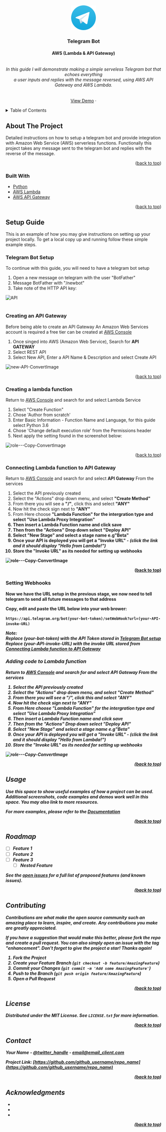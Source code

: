 <div id="top"></div>
<!--
*** Thanks for checking out the Best-README-Template. If you have a suggestion
*** that would make this better, please fork the repo and create a pull request
*** or simply open an issue with the tag "enhancement".
*** Don't forget to give the project a star!
*** Thanks again! Now go create something AMAZING! :D
-->


<!-- PROJECT LOGO -->
<br />
<div align="center">
  <a href="https://github.com/IanAmbrose/telegram-lambda-bot">
    <img src="images/logo.png" alt="Logo" width="80" height="80">
  </a>

  <h3 align="center">Telegram Bot</h3>
  <h4 align="center">AWS (Lambda & API Gateway)</h4>

  <p align="center">
    <br />
    <i>In this guide I will demonstrate making a simple serveless Telegram bot that echoes everything <br />
      a user inputs and replies with the message reversed, using AWS API Gateway and AWS Lambda.</i>
    <br />
    <br />
    <br />
    <a href="https://github.com/github_username/repo_name">View Demo</a>
    ·
  </p>
</div>



<!-- TABLE OF CONTENTS -->
<details>
  <summary>Table of Contents</summary>
  <ol>
    <li>
      <a href="#about-the-project">About The Project</a>
      <ul>
        <li><a href="#built-with">Built With</a></li>
      </ul>
    </li>
    <li>
      <a href="#setup-guide">Getting Started</a>
      <ul>
        <li><a href="#telegram-bot-setup">Telegram Bot Setup</a></li>Setting Webhooks
        <li><a href="#creating-an-api-gateway">Creating an API Gateway</a></li>
        <li><a href="#connecting-lambda-function-to-api-gateway">Connecting Lambda function to API Gateway</a></li>
        <li><a href="#setting-webhooks">Setting Webhooks</a></li>
        <li><a href="#adding-code-to-lambda-function"><li><a href="#setting-webhooks">Setting Webhooks</a></li></a></li>
      </ul>
    </li>
    <li><a href="#usage">Usage</a></li>
    <li><a href="#roadmap">Roadmap</a></li>
    <li><a href="#contributing">Contributing</a></li>
    <li><a href="#license">License</a></li>
    <li><a href="#contact">Contact</a></li>
    <li><a href="#acknowledgments">Acknowledgments</a></li>
  </ol>
</details>



<!-- ABOUT THE PROJECT -->
## About The Project
Detailed instructions on how to setup a telegram bot and provide integration with Amazon Web Service (AWS) serverless functions.
Functionally this project takes any message sent to the telegram bot and replies with the reverse of the message.
<p align="right">(<a href="#top">back to top</a>)</p>



### Built With

* [Python](https://www.python.org/)
* [AWS Lambda](https://console.aws.amazon.com/lambda/home?region=us-east-1#/discover)
* [AWS API Gateway](https://console.aws.amazon.com/apigateway/main/apis?region=us-east-1)

<p align="right">(<a href="#top">back to top</a>)</p>



<!-- GETTING STARTED -->
## Setup Guide

This is an example of how you may give instructions on setting up your project locally.
To get a local copy up and running follow these simple example steps.

### Telegram Bot Setup

To continue with this guide, you will need to have a telegram bot setup
1. Open a new message on telegram with the user "BotFather"
2. Message BotFather with "/newbot"
3. Take note of the HTTP API key:
   
![API](https://user-images.githubusercontent.com/74079455/152599353-def39406-fc00-4b52-8f37-8d4a80a17133.png)
<br></br>

### Creating an API Gateway 

Before being able to create an API Gateway An Amazon Web Services account is required a free tier can be created at  <a href="https://aws.amazon.com/">AWS Console</a> 

1. Once singed into AWS (Amazon Web Service), Search for <b> API GATEWAY</b>
2. Select REST API
3. Select New API, Enter a API Name & Description and select Create API
  
![new-API-ConvertImage](https://user-images.githubusercontent.com/74079455/152593667-eadb0a16-7ef1-4509-9ecd-94206dd74fc9.png)
  
<p align="right">(<a href="#top">back to top</a>)</p>


### Creating a lambda function

Return to <a href="https://aws.amazon.com/">AWS Console</a> and search for and select Lambda Service

1. Select "Create Function"
2. Chose 'Author from scratch'
3. Enter Basic Information - Function Name and Language, for this guide select Python 3.6
4. Chose 'Change default execution role' from the Permissions header 
5. Next apply the setting found in the screenshot below:

![role---Copy-ConvertImage](https://user-images.githubusercontent.com/74079455/152596274-40f01010-8c36-4ff6-b672-face9f5aa216.png)
  

<p align="right">(<a href="#top">back to top</a>)</p>


### Connecting Lambda function to API Gateway

Return to <a href="https://aws.amazon.com/">AWS Console</a> and search for and select <b>API Gateway</b> From the services

1. Select the API previously created
2. Select the "Actions" drop down menu, and select <b>"Create Method"</b>
3. From there you will see a <b>"/"</b>, click this and select <b>"ANY"</b>
4. Now hit the check sign next to <b>"ANY"</b>
5. From Here choose <b>"Lambda Function"<b> for the intergration type and select <b>"Use Lambda Proxy Integration"<b>
6. Then insert a Lambda Function name and <b>click save</b>
7. Then from the "Actions" Drop down select <b>"Deploy API"</b>
8. Select <b>"New Stage"</b> and select a stage name e.g<b>"Beta"</b>
9. Once your API is deployed you will get a <b>"Invoke URL"</b> - <i>(click the link and it should display "Hello from Lambda!")</i>
  10. Store the <b>"Invoke URL"</b> as its needed for setting up webhooks
  

![role---Copy-ConvertImage](https://user-images.githubusercontent.com/74079455/152596274-40f01010-8c36-4ff6-b672-face9f5aa216.png)
  

<p align="right">(<a href="#top">back to top</a>)</p>
  
### Setting Webhooks
  
  Now we have the URL setup in the previous stage, we now need to tell telegram to send all future messages to that address<br  />
  
 Copy, edit and paste the URL below into your web brower:<br  />
  
  `https://api.telegram.org/bot(your-bot-token)/setWebHook?url=(your-API-invoke-URL)`
  
  <i>Note:<i><br  />
  <i> Replace (your-bot-token) with the API Token stored in  <a href="#telegram-bot-setup">Telegram Bot setup</a><br  />
  <i> Replace (your-API-invoke-URL) with the invoke URL stored from  <a href="#connecting-lambda-function-to-api-gateway">Connecting Lambda function to API Gateway</a>
    
    
    
    
    
### Adding code to Lambda function

Return to <a href="https://aws.amazon.com/">AWS Console</a> and search for and select <b>API Gateway</b> From the services

1. Select the API previously created
2. Select the "Actions" drop down menu, and select <b>"Create Method"</b>
3. From there you will see a <b>"/"</b>, click this and select <b>"ANY"</b>
4. Now hit the check sign next to <b>"ANY"</b>
5. From Here choose <b>"Lambda Function"<b> for the intergration type and select <b>"Use Lambda Proxy Integration"<b>
6. Then insert a Lambda Function name and <b>click save</b>
7. Then from the "Actions" Drop down select <b>"Deploy API"</b>
8. Select <b>"New Stage"</b> and select a stage name e.g<b>"Beta"</b>
9. Once your API is deployed you will get a <b>"Invoke URL"</b> - <i>(click the link and it should display "Hello from Lambda!")</i>
  10. Store the <b>"Invoke URL"</b> as its needed for setting up webhooks
  

![role---Copy-ConvertImage](https://user-images.githubusercontent.com/74079455/152596274-40f01010-8c36-4ff6-b672-face9f5aa216.png)
  

<p align="right">(<a href="#top">back to top</a>)</p>
  
  
  
<!-- USAGE EXAMPLES -->
## Usage

Use this space to show useful examples of how a project can be used. Additional screenshots, code examples and demos work well in this space. You may also link to more resources.

_For more examples, please refer to the [Documentation](https://example.com)_

<p align="right">(<a href="#top">back to top</a>)</p>



<!-- ROADMAP -->
## Roadmap

- [ ] Feature 1
- [ ] Feature 2
- [ ] Feature 3
    - [ ] Nested Feature

See the [open issues](https://github.com/github_username/repo_name/issues) for a full list of proposed features (and known issues).

<p align="right">(<a href="#top">back to top</a>)</p>



<!-- CONTRIBUTING -->
## Contributing

Contributions are what make the open source community such an amazing place to learn, inspire, and create. Any contributions you make are **greatly appreciated**.

If you have a suggestion that would make this better, please fork the repo and create a pull request. You can also simply open an issue with the tag "enhancement".
Don't forget to give the project a star! Thanks again!

1. Fork the Project
2. Create your Feature Branch (`git checkout -b feature/AmazingFeature`)
3. Commit your Changes (`git commit -m 'Add some AmazingFeature'`)
4. Push to the Branch (`git push origin feature/AmazingFeature`)
5. Open a Pull Request

<p align="right">(<a href="#top">back to top</a>)</p>



<!-- LICENSE -->
## License

Distributed under the MIT License. See `LICENSE.txt` for more information.

<p align="right">(<a href="#top">back to top</a>)</p>



<!-- CONTACT -->
## Contact

Your Name - [@twitter_handle](https://twitter.com/twitter_handle) - email@email_client.com

Project Link: [https://github.com/github_username/repo_name](https://github.com/github_username/repo_name)

<p align="right">(<a href="#top">back to top</a>)</p>



<!-- ACKNOWLEDGMENTS -->
## Acknowledgments

* []()
* []()
* []()

<p align="right">(<a href="#top">back to top</a>)</p>



<!-- MARKDOWN LINKS & IMAGES -->
<!-- https://www.markdownguide.org/basic-syntax/#reference-style-links -->
[contributors-shield]: https://img.shields.io/github/contributors/github_username/repo_name.svg?style=for-the-badge
[contributors-url]: https://github.com/github_username/repo_name/graphs/contributors
[forks-shield]: https://img.shields.io/github/forks/github_username/repo_name.svg?style=for-the-badge
[forks-url]: https://github.com/github_username/repo_name/network/members
[stars-shield]: https://img.shields.io/github/stars/github_username/repo_name.svg?style=for-the-badge
[stars-url]: https://github.com/github_username/repo_name/stargazers
[issues-shield]: https://img.shields.io/github/issues/github_username/repo_name.svg?style=for-the-badge
[issues-url]: https://github.com/github_username/repo_name/issues
[license-shield]: https://img.shields.io/github/license/github_username/repo_name.svg?style=for-the-badge
[license-url]: https://github.com/github_username/repo_name/blob/master/LICENSE.txt
[linkedin-shield]: https://img.shields.io/badge/-LinkedIn-black.svg?style=for-the-badge&logo=linkedin&colorB=555
[linkedin-url]: https://linkedin.com/in/linkedin_username
[product-screenshot]: images/screenshot.png
